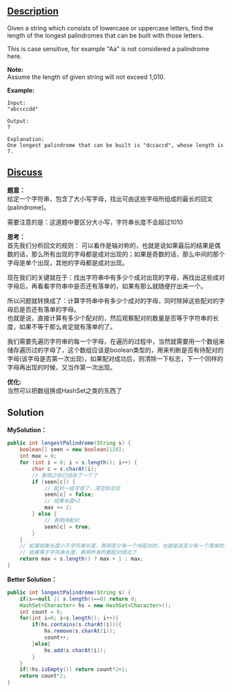 ## [Description](https://leetcode.com/problems/longest-palindrome/description/) 

Given a string which consists of lowercase or uppercase letters, find the length of the longest palindromes that can be built with those letters.  

This is case sensitive, for example "Aa" is not considered a palindrome here.   

**Note:**   
Assume the length of given string will not exceed 1,010.


**Example:**  
```
Input:
"abccccdd"

Output:
7

Explanation:
One longest palindrome that can be built is "dccaccd", whose length is 7.
```
## [Discuss](https://discuss.leetcode.com/category/536/longest-palindrome)
**题意：**   
给定一个字符串，包含了大小写字母，找出可由这些字母所组成的最长的回文(palindrome)。

需要注意的是：这道题中要区分大小写，字符串长度不会超过1010  

**思考：**   
首先我们分析回文的规则： 可以看作是轴对称的，也就是说如果最后的结果是偶数的话，那么所有出现的字母都是成对出现的；如果是奇数的话，那么中间的那个字母是单个出现，其他的字母都是成对出现。  

现在我们的关键就在于：找出字符串中有多少个成对出现的字母，再找出这些成对字母后，再看看字符串中是否还有落单的，如果有那么就随便拧出来一个。    

所以问题就转换成了：计算字符串中有多少个成对的字母，同时除掉这些配对的字母后是否还有落单的字母。  
也就是说，直接计算有多少个配对的，然后观察配对的数量是否等于字符串的长度，如果不等于那么肯定就有落单的了。 


我们需要先遍历字符串的每一个字母，在遍历的过程中，当然就需要用一个数组来储存遍历过的字母了，这个数组应该是boolean类型的，用来判断是否有待配对的字母(该字母是否第一次出现)，如果配对成功后，则清除一下标志，下一个同样的字母再出现的时候，又当作第一次出现。   


**优化:**   
当然可以把数组换成HashSet之类的东西了 

## Solution
**MySolution：**   
```java
public int longestPalindrome(String s) {
    boolean[] seen = new boolean[128];
    int max = 0;
    for (int i = 0; i < s.length(); i++) {
        char c = s.charAt(i);
        // 表明之前已经存了一个了
        if (seen[c]) {
            // 配对一组字母了，清空标志位
            seen[c] = false;
            // 结果长度+2
            max += 2;
        } else {
            // 表明待配对
            seen[c] = true;
        }
    }
    // 如果结果长度小于字符串长度，表明至少有一个待配对的，也就是说至少有一个落单的，所以+1
    // 结果等于字符串长度，表明所有的都配对成功了
    return max < s.length() ? max + 1 : max;
}
```

**Better Solution：**  
```java
public int longestPalindrome(String s) {
	if(s==null || s.length()==0) return 0;
    HashSet<Character> hs = new HashSet<Character>();
    int count = 0;
    for(int i=0; i<s.length(); i++){
        if(hs.contains(s.charAt(i))){
            hs.remove(s.charAt(i));
            count++;
        }else{
            hs.add(s.charAt(i));
        }
    }
    if(!hs.isEmpty()) return count*2+1;
    return count*2;
}
```